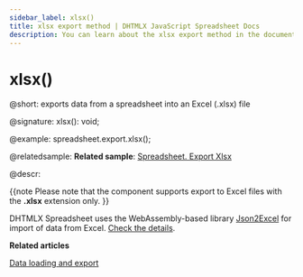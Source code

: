 ```yaml
---
sidebar_label: xlsx()
title: xlsx export method | DHTMLX JavaScript Spreadsheet Docs
description: You can learn about the xlsx export method in the documentation of the DHTMLX JavaScript Spreadsheet library. Browse developer guides and API reference, try out code examples and live demos, and download a free 30-day evaluation version of DHTMLX Spreadsheet.
---
```


# xlsx()

@short: exports data from a spreadsheet into an Excel (.xlsx) file

@signature: xlsx(): void;

@example:
spreadsheet.export.xlsx();

@relatedsample:
**Related sample**: [Spreadsheet. Export Xlsx](https://snippet.dhtmlx.com/btyo3j8s)

@descr:

{{note Please note that the component supports export to Excel files with the **.xlsx** extension only. }}

DHTMLX Spreadsheet uses the WebAssembly-based library [Json2Excel](https://github.com/dhtmlx/json2excel) for import of data from Excel. [Check the details](loading_data.md#exporting-data).

**Related articles**

[Data loading and export](loading_data.md)
